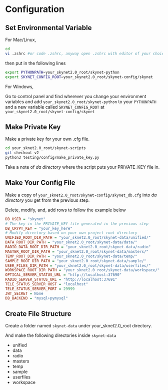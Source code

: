 # Configuration

## Set Environmental Variable

For Mac/Linux,

```sh
cd
vi .zshrc #or code .zshrc, anyway open .zshrc with editor of your choice
```

then put in the following lines
```sh
export PYTHONPATH=your_skynet2.0_root/skynet-python
export SKYNET_CONFIG_ROOT=your_skynet2.0_root/skynet-config/skynet
```
For Windows,

Go to control panel and find wherever you change your environment variables and add `your_skynet2.0_root/skynet-python` to your `PYTHONPATH` and a new variable called `SKYNET_CONFIG_ROOT` at `your_skynet2.0_root/skynet-config/skynet`

## Make Private Key
Make a private key for your own .cfg file.
```sh
cd your_sknet2.0_root/skynet-scripts
git checkout v2 
python3 testing/config/make_private_key.py
```
Take a note of _da directory_ where the script puts your PRIVATE_KEY file in.

## Make Your Config File
Make a copy of `your_sknet2.0_root/skynet-config/skynet_db.cfg` into _da directory_ you get from the previous step.


Delete, modify, and, add rows to follow the example below
```cfg
DB_USER = "skynet"
# The key in the PRIVATE_KEY file generated in the previous step
DB_CRYPT_KEY = "your_key_here" 
# Modify directory based on your own project root directory
UNIFIED_ROOT_DIR_PATH = "your_sknet2.0_root/skynet-data/unified/"
DATA_ROOT_DIR_PATH = "your_sknet2.0_root/skynet-data/data/"
RADIO_DATA_ROOT_DIR_PATH = "your_sknet2.0_root/skynet-data/radio"
MASTER_ROOT_DIR_PATH = "your_sknet2.0_root/skynet-data/masters/"
TEMP_ROOT_DIR_PATH = "your_sknet2.0_root/skynet-data/temp/"
SAMPLE_ROOT_DIR_PATH = "your_sknet2.0_root/skynet-data/sample/"
USER_FILES_DIR_PATH = "your_sknet2.0_root/skynet-data/userfiles/"
WORKSPACE_ROOT_DIR_PATH = "your_sknet2.0_root/skynet-data/workspace/"
OPTICAL_SERVER_STATUS_URL = "http://localhost:37690"
RADIO_SERVER_STATUS_URL = "http://localhost:37691"
TELE_STATUS_SERVER_HOST = "localhost"
TELE_STATUS_SERVER_PORT = 29999
JWT_SECRET = None
DB_BACKEND = "mysql+pymysql"
```

## Create File Structure
Create a folder named `skynet-data` under your_sknet2.0_root directory.

And make the following directories inside `skynet-data`
* unified
* data
* radio
* masters
* temp
* sample
* userfiles
* workspace